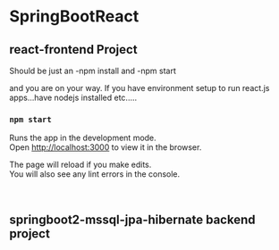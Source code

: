 # SpringBootReact


## react-frontend Project

Should be just an 
-npm install and
-npm start

and you are on your way. If you have environment setup to run react.js apps...have nodejs installed etc.....


### `npm start`

Runs the app in the development mode.<br />
Open [http://localhost:3000](http://localhost:3000) to view it in the browser.

The page will reload if you make edits.<br />
You will also see any lint errors in the console.


<br>

## springboot2-mssql-jpa-hibernate backend project









